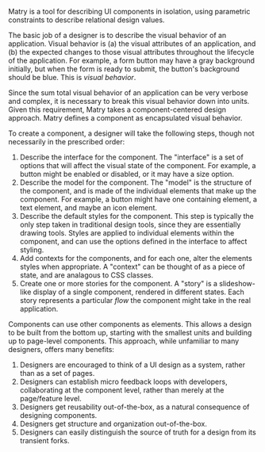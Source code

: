 
Matry is a tool for describing UI components in isolation, using parametric constraints to describe relational design values.

The basic job of a designer is to describe the visual behavior of an application. Visual behavior is (a) the visual attributes of an application, and (b) the expected changes to those visual attributes throughout the lifecycle of the application. For example, a form button may have a gray background initially, but when the form is ready to submit, the button's background should be blue. This is *visual behavior*.

Since the sum total visual behavior of an application can be very verbose and complex, it is necessary to break this visual behavior down into units. Given this requirement, Matry takes a component-centered design approach. Matry defines a component as encapsulated visual behavior.

To create a component, a designer will take the following steps, though not necessarily in the prescribed order:

1. Describe the interface for the component. The "interface" is a set of options that will affect the visual state of the component. For example, a button might be enabled or disabled, or it may have a size option.
2. Describe the model for the component. The "model" is the structure of the component, and is made of the individual elements that make up the component. For example, a button might have one containing element, a text element, and maybe an icon element.
3. Describe the default styles for the component. This step is typically the only step taken in traditional design tools, since they are essentially drawing tools. Styles are applied to individual elements within the component, and can use the options defined in the interface to affect styling.
4. Add contexts for the components, and for each one, alter the elements styles when appropriate. A "context" can be thought of as a piece of state, and are analagous to CSS classes.
5. Create one or more stories for the component. A "story" is a slideshow-like display of a single component, rendered in different states. Each story represents a particular *flow* the component might take in the real application.

Components can use other components as elements. This allows a design to be built from the bottom up, starting with the smallest units and building up to page-level components. This approach, while unfamiliar to many designers, offers many benefits:


1. Designers are encouraged to think of a UI design as a system, rather than as a set of pages.
2. Designers can establish micro feedback loops with developers, collaborating at the component level, rather than merely at the page/feature level.
3. Designers get reusability out-of-the-box, as a natural consequence of designing components.
4. Designers get structure and organization out-of-the-box.
5. Designers can easily distinguish the source of truth for a design from its transient forks.

